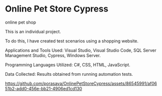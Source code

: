 # Online Pet Store Cypress
online pet shop 

This is an individual project.

To do this, I have created test scenarios using a shopping website.

Applications and Tools Used: Visual Studio, Visual Studio Code, SQL Server Management Studio, Cypress, Windows Server.

Programming Languages Utilized: C#, CSS, HTML, JavaScript.

Data Collected: Results obtained from running automation tests.








https://github.com/porasava/OnlinePetStoreCypress/assets/86545991/af0651b2-add0-456e-bb21-4906ed1cd130

